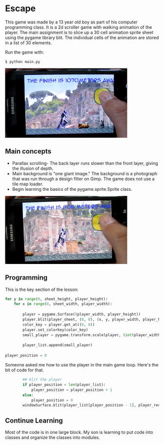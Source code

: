 Escape
======
This game was made by a 13 year old boy as part of his
computer programming class.  It is a 2d scroller game with walking 
animation of the player.  The main assignment is to slice up
a 30 cell animation sprite sheet using the pygame library blit.
The individual cells of the animation are stored in a list of 30
elements.

Run the game with:

    $ python main.py

![alt text](screenshots/escape_start.png "Escape running on Android")


Main concepts
-------------

* Parallax scrolling- The back layer runs slower than the front layer, giving the illusion of depth.
* Main background is "one giant image."  The background is a photograph
that was run through a design filter on Gimp.  The game does not use a 
tile map loader. 
* Begin learning the basics of the pygame.sprite.Sprite class.

![alt text](screenshots/escape_jump.png "Player jumping")

Programming
-----------

This is the key section of the lesson:

```python
for y in range(0, sheet_height, player_height):
    for x in range(0, sheet_width, player_width):
    
        player = pygame.Surface((player_width, player_height))
        player.blit(player_sheet, (0, 0), (x, y, player_width, player_height))
        color_key = player.get_at((0, 0))
        player.set_colorkey(color_key)
        small_player = pygame.transform.scale(player, (int(player_width / 2.5), int(player_height / 2.5)))
        
        player_list.append(small_player)

player_position = 0
```

Someone asked me how to use the player in the main game loop.  Here's the bit of code for that.

```python
        ## blit the player
        if player_position < len(player_list):
            player_position = player_position + 1
        else:
            player_position = 0
        windowSurface.blit(player_list[player_position - 1], player_rect)
```

Continue Learning
-----------------
Most of the code is in one large block.  My son is learning to put
code into classes and organize the classes into modules.
